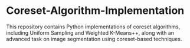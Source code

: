 # Coreset-Algorithm-Implementation
This repository contains Python implementations of coreset algorithms, including Uniform Sampling and Weighted K-Means++, along with an advanced task on image segmentation using coreset-based techniques.
